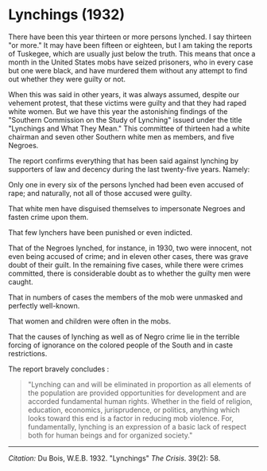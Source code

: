 # Lynchings (1932)

There have been this year thirteen or more persons lynched. I say thirteen "or more." It may have been fifteen or eighteen, but I am taking the reports of Tuskegee, which are usually just below the truth. This means that once a month in the United States mobs have seized prisoners, who in every case but one were black, and have murdered them without any attempt to find out whether they were guilty or not.

When this was said in other years, it was always assumed, despite our vehement protest, that these victims were guilty and that they had raped white women. But we have this year the astonishing findings of the "Southern Commission on the Study of Lynching" issued under the title "Lynchings and What They Mean." This committee of thirteen had a white chairman and seven other Southern white men as members, and five Negroes.

The report confirms everything that has been said against lynching by supporters of law and decency during the last twenty-five years. Namely:

Only one in every six of the persons lynched had been even accused of rape; and naturally, not all of those accused were guilty.

That white men have disguised themselves to impersonate Negroes and fasten crime upon them.

That few lynchers have been punished or even indicted.

That of the Negroes lynched, for instance, in 1930, two were innocent, not even being accused of crime; and in eleven other cases, there was grave doubt of their guilt. In the remaining five cases, while there were crimes committed, there is considerable doubt as to whether the guilty men were caught.

That in numbers of cases the members of the mob were unmasked and perfectly well-known.

That women and children were often in the mobs.

That the causes of lynching as well as of Negro crime lie in the terrible forcing of ignorance on the colored people of the South and in caste restrictions.  

The report bravely concludes :

> "Lynching can and will be eliminated in proportion as all elements of the population are provided opportunities for development and are accorded fundamental human rights. Whether in the field of religion, education, economics, jurisprudence, or politics, anything which looks toward this end is a factor in reducing mob violence. For, fundamentally, lynching is an expression of a basic lack of respect both for human beings and for organized society."
______________
*Citation:* Du Bois, W.E.B. 1932. "Lynchings" *The Crisis*. 39(2): 58.
